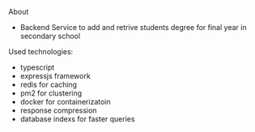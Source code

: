 About
  - Backend Service to add and retrive students degree for final year in secondary school

Used technologies: 
  - typescript
  - expressjs framework
  - redis for caching
  - pm2 for clustering
  - docker for containerizatoin
  - response compression
  - database indexs for faster queries
